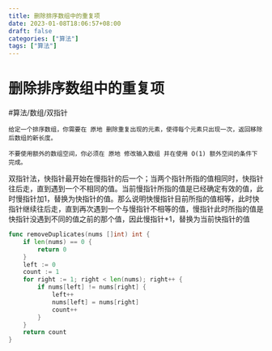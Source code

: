 ```yaml
---
title: 删除排序数组中的重复项
date: 2023-01-08T18:06:57+08:00
draft: false
categories: ["算法"]
tags: ["算法"]
---
```


# 删除排序数组中的重复项
#算法/数组/双指针

```
给定一个排序数组，你需要在 原地 删除重复出现的元素，使得每个元素只出现一次，返回移除后数组的新长度。

不要使用额外的数组空间，你必须在 原地 修改输入数组 并在使用 O(1) 额外空间的条件下完成。
```

双指针法，快指针最开始在慢指针的后一个；当两个指针所指的值相同时，快指针往后走，直到遇到一个不相同的值。当前慢指针所指的值是已经确定有效的值，此时慢指针加1，替换为快指针的值。那么说明快慢指针目前所指的值相等，此时快指针继续往后走，直到再次遇到一个与慢指针不相等的值，慢指针此时所指的值是快指针没遇到不同的值之前的那个值，因此慢指针+1，替换为当前快指针的值

```go
func removeDuplicates(nums []int) int {
    if len(nums) == 0 {
        return 0
    }
    left := 0
    count := 1
    for right := 1; right < len(nums); right++ {
        if nums[left] != nums[right] {
            left++
            nums[left] = nums[right]
            count++
        }
    }
    return count
}
```